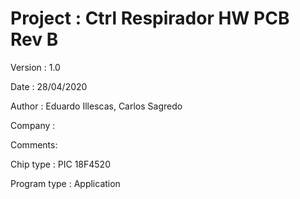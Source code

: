 # Project : Ctrl Respirador HW PCB Rev B

Version : 1.0

Date    : 28/04/2020

Author  : Eduardo Illescas, Carlos Sagredo

Company :

Comments:

Chip type               : PIC 18F4520

Program type            : Application

